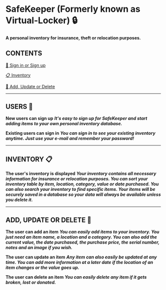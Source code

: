 # SafeKeeper (Formerly known as Virtual-Locker) :lock:

#### A personal inventory for insurance, theft or relocation purposes.  

## CONTENTS
[:bust_in_silhouette: Sign in or Sign up](#user)

[:clipboard: Inventory](#inventory)

[:pencil: Add, Update or Delete](#CUD)

___
## USERS :bust_in_silhouette: <a name="user"></a>
**New users can sign up**
***It's easy to sign up for SafeKeeper and start adding items to your own personal inventory database.***

**Existing users can sign in**
***You can sign in to see your existing inventory anytime.  Just use your e-mail and remember your password!***

___
## INVENTORY :clipboard: <a name="inventory"></a>
**The user's inventory is displayed**
***Your inventory contains all necessary information for insurance or relocation purposes.  You can sort your inventory table by item, location, category, value or date purchased.  You can also search your inventory to find specific items.  Your items will be securely saved in a database so your data will always be available unless you delete it.***

---
## ADD, UPDATE OR DELETE :pencil: <a name="CUD"></a>
**The user can add an item**
***You can easily add items to your inventory.  You just need an item name, a location and a category.  You can also add the current value, the date purchased, the purchase price, the serial number, notes and an image if you wish.***

**The user can update an item**
***Any item can also easily be updated at any time.  You can add more information at a later date if the location of an item changes or the value goes up.***

**The user can delete an item**
***You can easily delete any item if it gets broken, lost or donated.***
